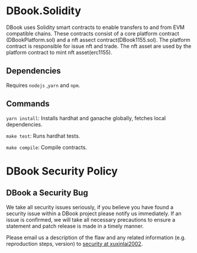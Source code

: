 # DBook.Solidity

DBook uses Solidity smart contracts to enable transfers to and from EVM compatible chains. These contracts consist of a core platform contract (DBookPlatform.sol) and a nft assect contract(DBook1155.sol). The platform contract is responsible for issue nft and trade. The nft asset are used by the platform contract to mint nft asset(erc1155).



## Dependencies

Requires `nodejs` ,`yarn` and `npm`.

## Commands

`yarn install`: Installs hardhat and ganache globally, fetches local dependencies. 

`make test`: Runs hardhat tests.

`make compile`: Compile contracts.


# DBook Security Policy

## DBook a Security Bug

We take all security issues seriously, if you believe you have found a security issue within a DBook
project please notify us immediately. If an issue is confirmed, we will take all necessary precautions 
to ensure a statement and patch release is made in a timely manner.

Please email us a description of the flaw and any related information (e.g. reproduction steps, version) to
[security at xuxinlai2002](mailto:xuxinlai2002@gmail.com).

###


